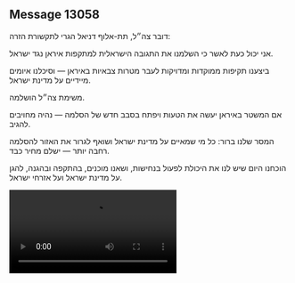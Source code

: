 ## Message 13058

דובר צה״ל, תת-אלוף דניאל הגרי לתקשורת הזרה:

אני יכול כעת לאשר כי השלמנו את התגובה הישראלית למתקפות איראן נגד ישראל.
 
ביצענו תקיפות ממוקדות ומדויקות לעבר מטרות צבאיות באיראן — וסיכלנו איומים מיידיים על מדינת ישראל. 
 
משימת צה״ל הושלמה. 

אם המשטר באיראן יעשה את הטעות ויפתח בסבב חדש של הסלמה — נהיה מחויבים להגיב.
 
המסר שלנו ברור: כל מי שמאיים על מדינת ישראל ושואף לגרור את האזור להסלמה רחבה יותר — ישלם מחיר כבד.

הוכחנו היום שיש לנו את היכולת לפעול בנחישות, ושאנו מוכנים, בהתקפה ובהגנה, להגן על מדינת ישראל ועל אזרחי ישראל.

![Video](https://data.iron-swords.co.il/2024/October/26/https://data.iron-swords.co.il/2024/October/26/13058/13058_media.mp4)
